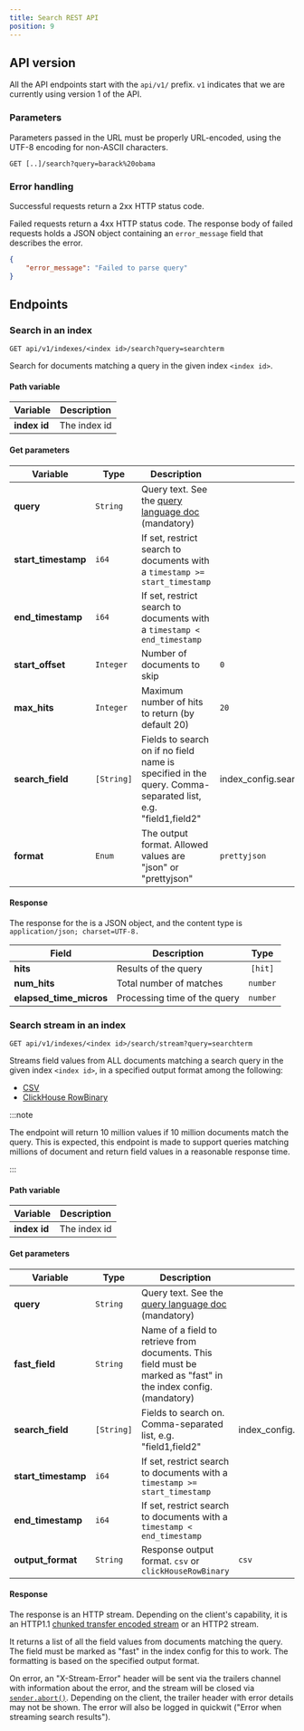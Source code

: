 ```yaml
---
title: Search REST API
position: 9
---
```


## API version

All the API endpoints start with the `api/v1/` prefix. `v1` indicates that we are currently using version 1 of the API.

### Parameters

Parameters passed in the URL must be properly URL-encoded, using the UTF-8 encoding for non-ASCII characters.

```
GET [..]/search?query=barack%20obama
```

### Error handling

Successful requests return a 2xx HTTP status code.

Failed requests return a 4xx HTTP status code. The response body of failed requests holds a JSON object containing an `error_message` field that describes the error.

```json
{
	"error_message": "Failed to parse query"
}
```

## Endpoints

### Search in an index

```
GET api/v1/indexes/<index id>/search?query=searchterm
```

Search for documents matching a query in the given index `<index id>`.

#### Path variable

| Variable      | Description   |
| ------------- | ------------- |
| **index id**  | The index id  |


#### Get parameters

| Variable                  | Type                 | Description                                                                                                | Default value                                                                                   |
| ------------------------- | -------------------- | -------------------------------------------------------------------------------------------------          | ----------------------------------------------------------------------------------------------- |
| **query**                 | `String`             | Query text. See the [query language doc](query-language.md) (mandatory)                                    |                                                                                                 |
| **start_timestamp**       | `i64`                | If set, restrict search to documents with a `timestamp >= start_timestamp`                                 |                                                                                                 |
| **end_timestamp**         | `i64`                | If set, restrict search to documents with a `timestamp < end_timestamp`                                    |                                                                                                 |
| **start_offset**          | `Integer`            | Number of documents to skip                                                                                | `0`                                                                                             |
| **max_hits**              | `Integer`            | Maximum number of hits to return (by default 20)                                                           | `20`                                                                                            |
| **search_field**          | `[String]`           | Fields to search on if no field name is specified in the query. Comma-separated list, e.g. "field1,field2" | index_config.search_settings.default_search_fields                                              |
| **format**                | `Enum`               | The output format. Allowed values are "json" or "prettyjson"                                               | `prettyjson`                                                                                    |


#### Response

The response for the is a JSON object, and the content type is `application/json; charset=UTF-8.`

| Field                   | Description                    | Type       |
| --------------------    | ------------------------------ | :--------: |
| **hits**                | Results of the query           | `[hit]`    |
| **num_hits**            | Total number of matches        | `number`   |
| **elapsed_time_micros** | Processing time of the query   | `number`   |

### Search stream in an index

```
GET api/v1/indexes/<index id>/search/stream?query=searchterm
```

Streams field values from ALL documents matching a search query in the given index `<index id>`, in a specified output format among the following:
 -  [CSV](https://datatracker.ietf.org/doc/html/rfc4180)
 -  [ClickHouse RowBinary](https://clickhouse.tech/docs/en/interfaces/formats/#rowbinary)

:::note

The endpoint will return 10 million values if 10 million documents match the query. This is expected, this endpoint is made to support queries matching millions of document and return field values in a reasonable response time.

:::


#### Path variable

| Variable      | Description   |
| ------------- | ------------- |
| **index id**  | The index id  |


#### Get parameters

| Variable            | Type       | Description                                                                                                      | Default value                                      |
| ----------          | ------     | -------------                                                                                                    | ---------------                                    |
| **query**           | `String`   | Query text. See the [query language doc](query-language.md) (mandatory)                                          |                                                    |
| **fast_field**      | `String`   | Name of a field to retrieve from documents. This field must be marked as "fast" in the index config. (mandatory) |                                                    |
| **search_field**    | `[String]` | Fields to search on. Comma-separated list, e.g. "field1,field2"                                                  | index_config.search_settings.default_search_fields |
| **start_timestamp** | `i64`      | If set, restrict search to documents with a `timestamp >= start_timestamp`                                       |                                                    |
| **end_timestamp**   | `i64`      | If set, restrict search to documents with a `timestamp < end_timestamp`                                          |                                                    |
| **output_format**   | `String`   | Response output format. `csv` or `clickHouseRowBinary`                                                           | `csv`                                              |


#### Response

The response is an HTTP stream. Depending on the client's capability, it is an HTTP1.1 [chunked transfer encoded stream](https://en.wikipedia.org/wiki/Chunked_transfer_encoding) or an HTTP2 stream.

It returns a list of all the field values from documents matching the query. The field must be marked as "fast" in the index config for this to work.
The formatting is based on the specified output format.

On error, an "X-Stream-Error" header will be sent via the trailers channel with information about the error, and the stream will be closed via [`sender.abort()`](https://docs.rs/hyper/0.14.16/hyper/body/struct.Sender.html#method.abort).
Depending on the client, the trailer header with error details may not be shown. The error will also be logged in quickwit ("Error when streaming search results").
